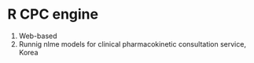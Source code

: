 # R CPC engine
1. Web-based
2. Runnig nlme models for clinical pharmacokinetic consultation service, Korea
